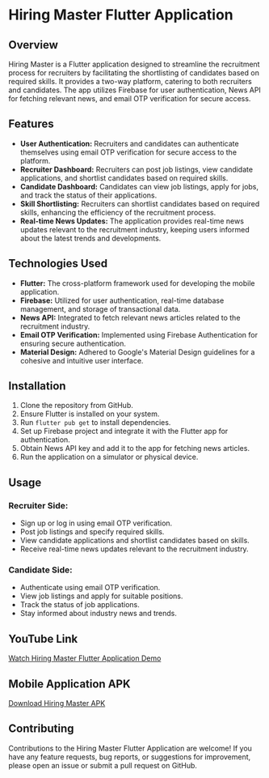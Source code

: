 # Hiring Master Flutter Application

## Overview
Hiring Master is a Flutter application designed to streamline the recruitment process for recruiters by facilitating the shortlisting of candidates based on required skills. It provides a two-way platform, catering to both recruiters and candidates. The app utilizes Firebase for user authentication, News API for fetching relevant news, and email OTP verification for secure access.

## Features
- **User Authentication:** Recruiters and candidates can authenticate themselves using email OTP verification for secure access to the platform.
- **Recruiter Dashboard:** Recruiters can post job listings, view candidate applications, and shortlist candidates based on required skills.
- **Candidate Dashboard:** Candidates can view job listings, apply for jobs, and track the status of their applications.
- **Skill Shortlisting:** Recruiters can shortlist candidates based on required skills, enhancing the efficiency of the recruitment process.
- **Real-time News Updates:** The application provides real-time news updates relevant to the recruitment industry, keeping users informed about the latest trends and developments.

## Technologies Used
- **Flutter:** The cross-platform framework used for developing the mobile application.
- **Firebase:** Utilized for user authentication, real-time database management, and storage of transactional data.
- **News API:** Integrated to fetch relevant news articles related to the recruitment industry.
- **Email OTP Verification:** Implemented using Firebase Authentication for ensuring secure authentication.
- **Material Design:** Adhered to Google's Material Design guidelines for a cohesive and intuitive user interface.

## Installation
1. Clone the repository from GitHub.
2. Ensure Flutter is installed on your system.
3. Run `flutter pub get` to install dependencies.
4. Set up Firebase project and integrate it with the Flutter app for authentication.
5. Obtain News API key and add it to the app for fetching news articles.
6. Run the application on a simulator or physical device.

## Usage
### Recruiter Side:
- Sign up or log in using email OTP verification.
- Post job listings and specify required skills.
- View candidate applications and shortlist candidates based on skills.
- Receive real-time news updates relevant to the recruitment industry.

### Candidate Side:
- Authenticate using email OTP verification.
- View job listings and apply for suitable positions.
- Track the status of job applications.
- Stay informed about industry news and trends.

## YouTube Link
[Watch Hiring Master Flutter Application Demo](https://www.youtube.com/watch?v=TJVYZK8heTI)

## Mobile Application APK
[Download Hiring Master APK](https://drive.google.com/drive/folders/10CayGgHqK3kEE7A0f1yxFfZ6EEd9Gmkj?usp=sharing)

## Contributing
Contributions to the Hiring Master Flutter Application are welcome! If you have any feature requests, bug reports, or suggestions for improvement, please open an issue or submit a pull request on GitHub.
